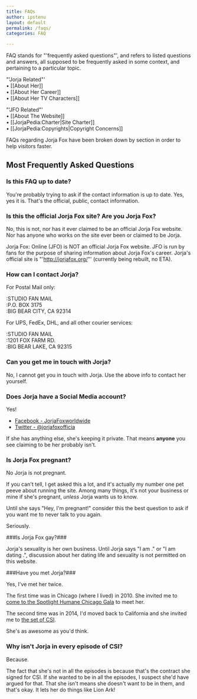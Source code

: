 ```yaml
---
title: FAQs
author: ipstenu
layout: default
permalink: /faqs/
categories: FAQ

---
```


FAQ stands for "'frequently asked questions"', and refers to listed questions and answers, all supposed to be frequently asked in some context, and pertaining to a particular topic.
  
  <p>
    "'Jorja Related"'<br /> &bull; [[About Her]]<br /> &bull; [[About Her Career]]<br /> &bull; [[About Her TV Characters]]
  </p>
  
  <p>
    "'JFO Related"'<br /> &bull; [[About The Website]]<br /> &bull; [[JorjaPedia:Charter|Site Charter]]<br /> &bull; [[JorjaPedia:Copyrights|Copyright Concerns]]
  </p>


FAQs regarding Jorja Fox have been broken down by section in order to help visitors faster.

## Most Frequently Asked Questions

### Is this FAQ up to date?

You're probably trying to ask if the contact information is up to date. Yes, yes it is. That's the official, public, contact information.

### Is this the official Jorja Fox site? Are you Jorja Fox?

No, this is not, nor has it ever claimed to be an official Jorja Fox website. Nor has anyone who works on the site ever been or claimed to be Jorja.

Jorja Fox: Online (JFO) is NOT an official Jorja Fox website. JFO is run by fans for the purpose of sharing information about Jorja Fox's career. Jorja's official site is "'http://jorjafox.org/"' (currently being rebuilt, no ETA).

### How can I contact Jorja?

For Postal Mail only:

:STUDIO FAN MAIL  
:P.O. BOX 3175  
:BIG BEAR CITY, CA 92314

For UPS, FedEx, DHL, and all other courier services:

:STUDIO FAN MAIL  
:1201 FOX FARM RD.  
:BIG BEAR LAKE, CA 92315

### Can you get me in touch with Jorja?
No, I cannot get you in touch with Jorja. Use the above info to contact her yourself.

### Does Jorja have a Social Media account?

Yes!

* [Facebook - JorjaFoxworldwide](https://www.facebook.com/JorjaFoxworldwide)
* [Twitter - @jorjafoxofficia](https://twitter.com/jorjafoxofficia)

If she has anything else, she's keeping it private. That means **anyone** you see claiming to be her probably isn't. 

### Is Jorja Fox pregnant?

No Jorja is not pregnant.

If you can't tell, I get asked this a lot, and it's actually my number one pet peeve about running the site. Among many things, it's not your business or mine if she's pregnant, *unless* Jorja wants us to know.

Until she says "Hey, I'm pregnant!" consider this the best question to ask if you want me to never talk to you again.

Seriously.

###Is Jorja Fox gay?###

Jorja's sexuality is her own business. Until Jorja says "I am <whatever>." or "I am dating <whomever>.", discussion about her dating life and sexuality is not permitted on this website.

###Have you met Jorja?###

Yes, I've met her twice.

The first time was in Chicago (where I lived) in 2010. She invited me to [come to the Spotlight Humane Chicago Gala](http://jorjafox.net/2010/jorja-invited-jfo-to-spotlight-humane-chicago/) to meet her.

The second time was in 2014, I'd moved back to California and she invited me to [the set of CSI](http://jorjafox.net/2014/jfo-csi/).

She's as awesome as you'd think.

### Why isn't Jorja in every episode of CSI? ###

Because. 

The fact that she's not in all the episodes is because that's the contract she signed for CSI. If she wanted to be in all the episodes, I suspect she'd have argued for that. That she isn't means she doesn't want to be in them, and that's okay. It lets her do things like Lion Ark!